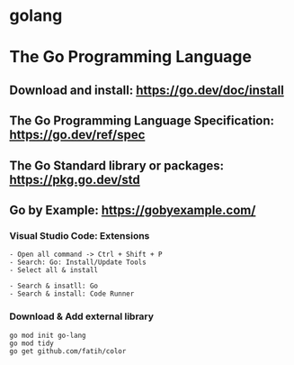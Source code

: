 # golang

# The Go Programming Language

## Download and install: https://go.dev/doc/install

## The Go Programming Language Specification: https://go.dev/ref/spec

## The Go Standard library or packages: https://pkg.go.dev/std

## Go by Example:  https://gobyexample.com/


### Visual Studio Code: Extensions

```
- Open all command -> Ctrl + Shift + P
- Search: Go: Install/Update Tools
- Select all & install
```

```
- Search & insatll: Go
- Search & install: Code Runner
```
### Download & Add external library

```
go mod init go-lang
go mod tidy
go get github.com/fatih/color

```